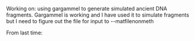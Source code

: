 Working on: using gargammel to generate simulated ancient DNA fragments. Gargammel is working and I have used it to simulate fragments but I need to figure out the file for input to --matfilenonmeth 

From last time: 



